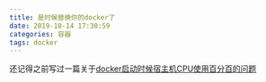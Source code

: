 ```yaml
---
title: 是时候替换你的docker了
date: 2019-10-14 17:30:59
categories: 容器
tags: docker
---
```

还记得之前写过一篇关于[docker启动时候宿主机CPU使用百分百的问题]([链接网址](http://www.jxhs.me/2019/07/28/docker%E8%BF%90%E8%A1%8C%E5%AE%B9%E5%99%A8%E5%90%8Eagetty%E8%BF%9B%E7%A8%8Bcpu%E5%8D%A0%E7%94%A8%E7%8E%87100/) "podman")

